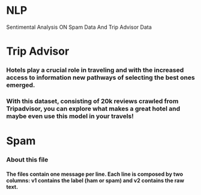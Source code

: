 # NLP
Sentimental Analysis ON Spam Data And Trip Advisor Data
# Trip Advisor
### Hotels play a crucial role in traveling and with the increased access to information new pathways of selecting the best ones emerged.
### With this dataset, consisting of 20k reviews crawled from Tripadvisor, you can explore what makes a great hotel and maybe even use this model in your travels!
# Spam
### About this file
#### The files contain one message per line. Each line is composed by two columns: v1 contains the label (ham or spam) and v2 contains the raw text.
